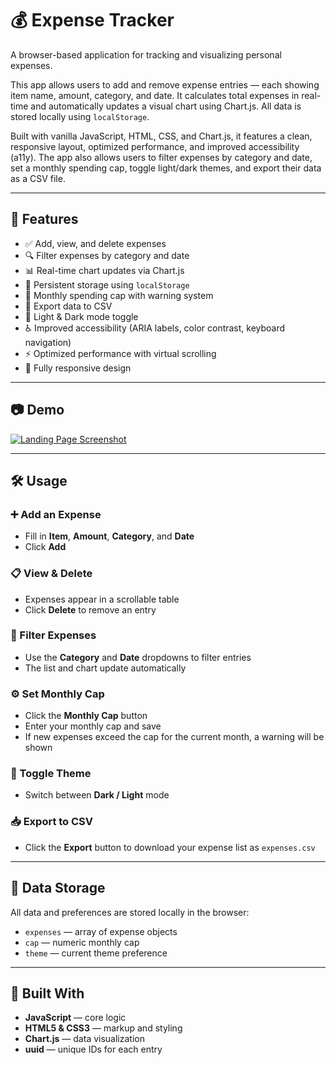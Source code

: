 # 💰 Expense Tracker

A browser-based application for tracking and visualizing personal expenses.

This app allows users to add and remove expense entries — each showing item name, amount, category, and date. It calculates total expenses in real-time and automatically updates a visual chart using Chart.js. All data is stored locally using `localStorage`.

Built with vanilla JavaScript, HTML, CSS, and Chart.js, it features a clean, responsive layout, optimized performance, and improved accessibility (a11y). The app also allows users to filter expenses by category and date, set a monthly spending cap, toggle light/dark themes, and export their data as a CSV file.

---

## 🌟 Features

- ✅ Add, view, and delete expenses  
- 🔍 Filter expenses by category and date  
- 📊 Real-time chart updates via Chart.js  
- 💾 Persistent storage using `localStorage`  
- 🚫 Monthly spending cap with warning system  
- 📁 Export data to CSV  
- 🌙 Light & Dark mode toggle  
- ♿️ Improved accessibility (ARIA labels, color contrast, keyboard navigation)  
- ⚡ Optimized performance with virtual scrolling  
- 📱 Fully responsive design

---

## 📷 Demo

[![Landing Page Screenshot](./images/landing-page-demo.png)](https://alexband-pro.github.io/lead-generation-landing-page/)

---

## 🛠 Usage

### ➕ Add an Expense

- Fill in **Item**, **Amount**, **Category**, and **Date**
- Click **Add**

### 📋 View & Delete

- Expenses appear in a scrollable table
- Click **Delete** to remove an entry

### 🔎 Filter Expenses

- Use the **Category** and **Date** dropdowns to filter entries
- The list and chart update automatically

### ⚙️ Set Monthly Cap

- Click the **Monthly Cap** button
- Enter your monthly cap and save
- If new expenses exceed the cap for the current month, a warning will be shown

### 🎨 Toggle Theme

- Switch between **Dark / Light** mode

### 📥 Export to CSV

- Click the **Export** button to download your expense list as `expenses.csv`

---

## 💾 Data Storage

All data and preferences are stored locally in the browser:

- `expenses` — array of expense objects  
- `cap` — numeric monthly cap  
- `theme` — current theme preference

---

## 🧰 Built With

- **JavaScript** — core logic  
- **HTML5 & CSS3** — markup and styling  
- **Chart.js** — data visualization  
- **uuid** — unique IDs for each entry

